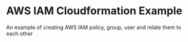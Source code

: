 # AWS IAM Cloudformation Example

An example of creating AWS IAM policy, group, user and relate them to each other 